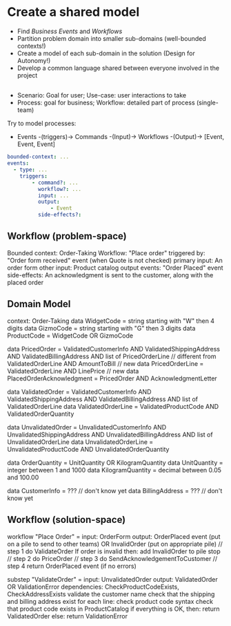 # Create a shared model

- Find *Business Events* and *Workflows*
- Partition problem domain into smaller sub-domains (well-bounded contexts!)
- Create a model of each sub-domain in the solution (Design for Autonomy!)
- Develop a common language shared between everyone involved in the project

## 

* Scenario: Goal for user; 
	Use-case: user interactions to take
* Process: goal for business;
	Workflow: detailed part of process (single-team)

Try to model processes:
+ Events -(triggers)-> Commands -(Input)-> Workflows -(Output)-> [Event, Event, Event]

```yaml
bounded-context: ...
events:
  - type: ...
    triggers: 
        - command?: ...
          workflow?: ...
          input: ...
          output: 
              - Event
          side-effects?:
```

## Workflow (problem-space)

Bounded context: Order-Taking
Workflow: "Place order"
   triggered by:
      "Order form received" event (when Quote is not checked)
   primary input:
      An order form
   other input:
      Product catalog
   output events:
      "Order Placed" event
   side-effects:
      An acknowledgment is sent to the customer,
      along with the placed order

## Domain Model

context: Order-Taking
data WidgetCode = string starting with "W" then 4 digits
data GizmoCode = string starting with "G" then 3 digits
data ProductCode = WidgetCode OR GizmoCode

data PricedOrder =
    ValidatedCustomerInfo
    AND ValidatedShippingAddress
    AND ValidatedBillingAddress
    AND list of PricedOrderLine  // different from ValidatedOrderLine
    AND AmountToBill             // new
data PricedOrderLine =
    ValidatedOrderLine
    AND LinePrice                // new
data PlacedOrderAcknowledgment =
    PricedOrder
    AND AcknowledgmentLetter

data ValidatedOrder =
    ValidatedCustomerInfo
    AND ValidatedShippingAddress
    AND ValidatedBillingAddress
    AND list of ValidatedOrderLine
data ValidatedOrderLine =
    ValidatedProductCode
    AND ValidatedOrderQuantity

data UnvalidatedOrder =
    UnvalidatedCustomerInfo
    AND UnvalidatedShippingAddress
    AND UnvalidatedBillingAddress
    AND list of UnvalidatedOrderLine
data UnvalidatedOrderLine =
    UnvalidatedProductCode
    AND UnvalidatedOrderQuantity

data OrderQuantity = UnitQuantity OR KilogramQuantity
data UnitQuantity = integer between 1 and 1000
data KilogramQuantity = decimal between 0.05 and 100.00

data CustomerInfo = ???   // don't know yet
data BillingAddress = ??? // don't know yet

## Workflow (solution-space)

workflow "Place Order" =
    input: OrderForm
    output:
       OrderPlaced event (put on a pile to send to other teams)
       OR InvalidOrder (put on appropriate pile)
    // step 1
    do ValidateOrder
    If order is invalid then:
        add InvalidOrder to pile
        stop
    // step 2
    do PriceOrder
    // step 3
    do SendAcknowledgementToCustomer
    // step 4
    return OrderPlaced event (if no errors)

substep "ValidateOrder" =
    input: UnvalidatedOrder
    output: ValidatedOrder OR ValidationError
    dependencies: CheckProductCodeExists, CheckAddressExists
    validate the customer name
    check that the shipping and billing address exist
    for each line:
        check product code syntax
        check that product code exists in ProductCatalog
    if everything is OK, then:
        return ValidatedOrder
    else:
        return ValidationError
